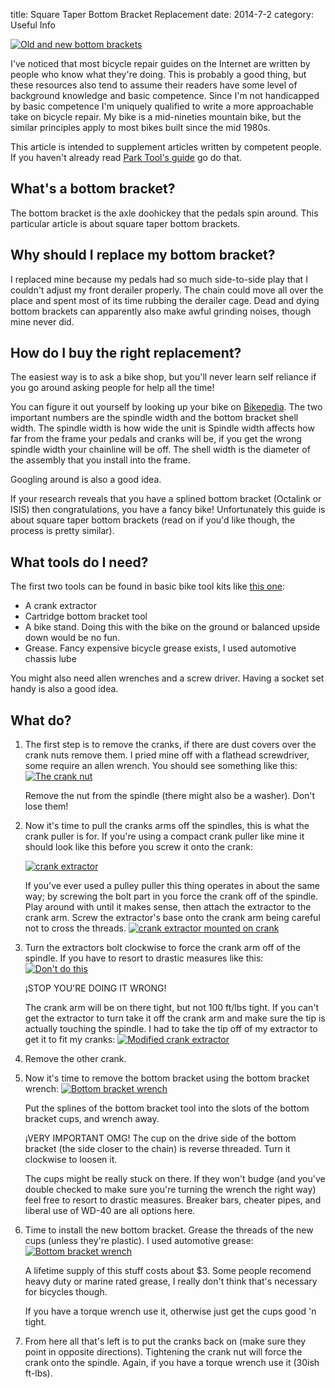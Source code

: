 title: Square Taper Bottom Bracket Replacement
date: 2014-7-2
category: Useful Info

<a href="/images/bottom_bracket/beforeAfter.JPG"><img src="/images/bottom_bracket/small-beforeAfter.JPG" alt="Old and new bottom brackets" class="center" /></a>

I've noticed that most bicycle repair guides on the Internet are written by people who know what they're doing.
This is probably a good thing, but these resources also tend to assume their readers have some level of background knowledge and basic competence.
Since I'm not handicapped by basic competence I'm uniquely qualified to write a more approachable take on bicycle repair.
My bike is a mid-nineties mountain bike, but the similar principles apply to most bikes built since the mid 1980s.

This article is intended to supplement articles written by competent people.
If you haven't already read [Park Tool's guide](http://www.parktool.com/blog/repair-help/cartridge-bearing-type-bottom-bracket-service-bbt) go do that.

What's a bottom bracket?
------------------------
The bottom bracket is the axle doohickey that the pedals spin around.
This particular article is about square taper bottom brackets.


Why should I replace my bottom bracket?
---------------------------------------
I replaced mine because my pedals had so much side-to-side play that I couldn't adjust my front derailer properly.
The chain could move all over the place and spent most of its time rubbing the derailer cage.
Dead and dying bottom brackets can apparently also make awful grinding noises, though mine never did.

How do I buy the right replacement?
-----------------------------------
The easiest way is to ask a bike shop, but you'll never learn self reliance if you go around asking people for help all the time!

You can figure it out yourself by looking up your bike on [Bikepedia](http://www.bikepedia.com/).
The two important numbers are the spindle width and the bottom bracket shell width.
The spindle width is how wide the unit is
Spindle width affects how far from the frame your pedals and cranks will be, if you get the wrong spindle width your chainline will be off.
The shell width is the diameter of the assembly that you install into the frame.

Googling around is also a good idea.

If your research reveals that you have a splined bottom bracket (Octalink or ISIS) then congratulations, you have a fancy bike!
Unfortunately this guide is about square taper bottom brackets (read on if you'd like though, the process is pretty similar).


What tools do I need?
---------------------
The first two tools can be found in basic bike tool kits like [this one](https://www.nashbar.com/bikes/Product_10053_10052_524452_-1___204676):

* A crank extractor
* Cartridge bottom bracket tool
* A bike stand.
Doing this with the bike on the ground or balanced upside down would be no fun.
* Grease.
Fancy expensive bicycle grease exists, I used automotive chassis lube

You might also need allen wrenches and a screw driver.
Having a socket set handy is also a good idea.

What do?
--------
1.  The first step is to remove the cranks, if there are dust covers over the crank nuts remove them.
I pried mine off with a flathead screwdriver, some require an allen wrench.
You should see something like this:
<a href="/images/bottom_bracket/dustCapRemoved.JPG"><img src="/images/bottom_bracket/small-dustCapRemoved.JPG" alt="The crank nut" class="center" /></a>

    Remove the nut from the spindle (there might also be a washer).
    Don't lose them!

2.  Now it's time to pull the cranks arms off the spindles, this is what the crank puller is for.
    If you're using a compact crank puller like mine it should look like this before you screw it onto the crank:

    <a href="/images/bottom_bracket/extractor2.JPG"><img src="/images/bottom_bracket/small-extractor2.JPG" alt="crank extractor" class="center" /></a>

    If you've ever used a pulley puller this thing operates in about the same way; by screwing the bolt part in you force the crank off of the spindle.
    Play around with until it makes sense, then attach the extractor to the crank arm.
    Screw the extractor's base onto the crank arm being careful not to cross the threads.
<a href="/images/bottom_bracket/extracorInUse.JPG"><img src="/images/bottom_bracket/small-extracorInUse.JPG" alt="crank extractor mounted on crank" class="center" /></a>

3.  Turn the extractors bolt clockwise to force the crank arm off of the spindle.
If you have to resort to drastic measures like this:
<a href="/images/bottom_bracket/doingItWrong.JPG"><img src="/images/bottom_bracket/small-doingItWrong.JPG" alt="Don't do this" class="center" /></a>

    ¡STOP YOU'RE DOING IT WRONG!

    The crank arm will be on there tight, but not 100 ft/lbs tight.
    If you can't get the extractor to turn take it off the crank arm and make sure the tip is actually touching the spindle.
    I had to take the tip off of my extractor to get it to fit my cranks:
<a href="/images/bottom_bracket/extractorMod.JPG"><img src="/images/bottom_bracket/small-extractorMod.JPG" alt="Modified crank extractor" class="center" /></a>

4.  Remove the other crank.

5.  Now it's time to remove the bottom bracket using the bottom bracket wrench:
<a href="/images/bottom_bracket/BBWrench.JPG"><img src="/images/bottom_bracket/small-BBWrench.JPG" alt="Bottom bracket wrench" class="center" /></a>

    Put the splines of the bottom bracket tool into the slots of the bottom bracket cups, and wrench away.

    ¡VERY IMPORTANT OMG!
    The cup on the drive side of the bottom bracket (the side closer to the chain) is reverse threaded.
    Turn it clockwise to loosen it.

    The cups might be really stuck on there.
    If they won't budge (and you've double checked to make sure you're turning the wrench the right way) feel free to resort to drastic measures.
    Breaker bars, cheater pipes, and liberal use of WD-40 are all options here.

6.  Time to install the new bottom bracket.
    Grease the threads of the new cups (unless they're plastic).
    I used automotive grease:
<a href="/images/bottom_bracket/grease.JPG"><img src="/images/bottom_bracket/small-grease.JPG" alt="Bottom bracket wrench" class="center" /></a>

    A lifetime supply of this stuff costs about $3.
    Some people recomend heavy duty or marine rated grease, I really don't think that's necessary for bicycles though.

    If you have a torque wrench use it, otherwise just get the cups good 'n tight.

7.  From here all that's left is to put the cranks back on (make sure they point in opposite directions).
    Tightening the crank nut will force the crank onto the spindle.
    Again, if you have a torque wrench use it (30ish ft-lbs).

